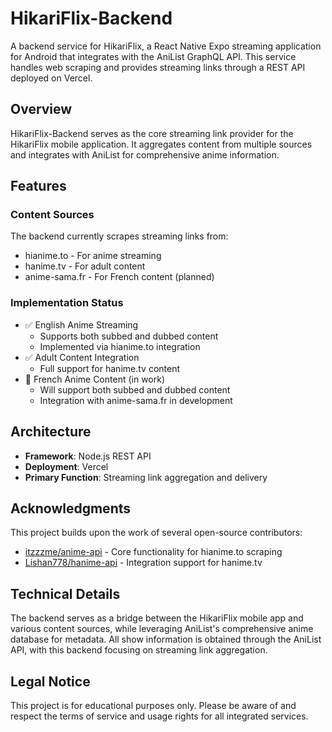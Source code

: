 # HikariFlix-Backend

A backend service for HikariFlix, a React Native Expo streaming application for Android that integrates with the AniList GraphQL API. This service handles web scraping and provides streaming links through a REST API deployed on Vercel.

## Overview

HikariFlix-Backend serves as the core streaming link provider for the HikariFlix mobile application. It aggregates content from multiple sources and integrates with AniList for comprehensive anime information.

## Features

### Content Sources
The backend currently scrapes streaming links from:
- hianime.to - For anime streaming
- hanime.tv - For adult content
- anime-sama.fr - For French content (planned)

### Implementation Status
- ✅ English Anime Streaming
  - Supports both subbed and dubbed content
  - Implemented via hianime.to integration
- ✅ Adult Content Integration
  - Full support for hanime.tv content
- 🔄 French Anime Content (in work)
  - Will support both subbed and dubbed content
  - Integration with anime-sama.fr in development

## Architecture

- **Framework**: Node.js REST API
- **Deployment**: Vercel
- **Primary Function**: Streaming link aggregation and delivery

## Acknowledgments

This project builds upon the work of several open-source contributors:
- [itzzzme/anime-api](https://github.com/itzzzme/anime-api) - Core functionality for hianime.to scraping
- [Lishan778/hanime-api](https://github.com/Lishan778/hanime-api) - Integration support for hanime.tv

## Technical Details

The backend serves as a bridge between the HikariFlix mobile app and various content sources, while leveraging AniList's comprehensive anime database for metadata. All show information is obtained through the AniList API, with this backend focusing on streaming link aggregation.

## Legal Notice

This project is for educational purposes only. Please be aware of and respect the terms of service and usage rights for all integrated services.
